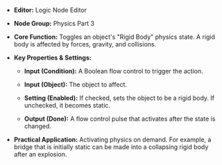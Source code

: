 - **Editor:** Logic Node Editor
    
- **Node Group:** Physics Part 3
    
- **Core Function:** Toggles an object's "Rigid Body" physics state. A rigid body is affected by forces, gravity, and collisions.
    
- **Key Properties & Settings:**
    
    - **Input (Condition):** A Boolean flow control to trigger the action.
        
    - **Input (Object):** The object to affect.
        
    - **Setting (Enabled):** If checked, sets the object to be a rigid body. If unchecked, it becomes static.
        
    - **Output (Done):** A flow control pulse that activates after the state is changed.
        
- **Practical Application:** Activating physics on demand. For example, a bridge that is initially static can be made into a collapsing rigid body after an explosion.